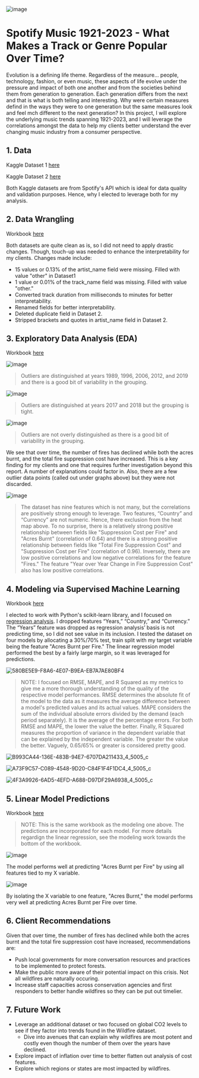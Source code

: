 ![image](https://i0.wp.com/blog.tunemymusic.com/wp-content/uploads/2023/08/green-black-3D-Spotify-logo-alexander-shatov-JlO3-oY5ZlQ-unsplash.jpg?fit=400%2C250&ssl=1)

# Spotify Music 1921-2023 - What Makes a Track or Genre Popular Over Time?

Evolution is a defining life theme. Regardless of the measure... people, technology, fashion, or even music, these aspects of life evolve under the pressure and impact of both one another and from the societies behind them from generation to generation. Each generation differs from the next and that is what is both telling and interesting. Why were certain measures defind in the ways they were to one generation but the same measures look and feel mch different to the next generation? In this project, I will explore the underlying music trends spanning 1921-2023, and I will leverage the correlations amongst the data to help my clients better understand the ever changing music industry from a consumer perspective.

## 1. Data

Kaggle Dataset 1 [here](https://www.kaggle.com/datasets/amitanshjoshi/spotify-1million-tracks)

Kaggle Dataset 2 [here](https://www.kaggle.com/datasets/ektanegi/spotifydata-19212020)

Both Kaggle datasets are from Spotify's API which is ideal for data quality and validation purposes. Hence, why I elected to leverage both for my analysis.

## 2. Data Wrangling

Workbook [here](https://github.com/jackpaddock/Springboard-Data-Science-Boot-Camp/blob/master/Capstone%202%20Project/Capstone%202%20-%20Data%20Wrangling%20.ipynb)

Both datasets are quite clean as is, so I did not need to apply drastic changes. Though, touch-up was needed to enhance the interpretability for my clients. Changes made include:

- 15 values or 0.13% of the artist_name field were missing. Filled with value "other" in Dataset1
- 1 value or 0.01% of the track_name field was missing. Filled with value "other."
- Converted track duration from milliseconds to minutes for better interpretability.
- Renamed fields for better interpretability.
- Deleted duplicate field in Dataset 2.
- Stripped brackets and quotes in artist_name field in Dataset 2.

## 3. Exploratory Data Analysis (EDA)

Workbook [here](https://github.com/jackpaddock/Springboard-Data-Science-Boot-Camp/blob/master/Capstone%202%20Project/Capstone%202%20-%20Exploratory%20Data%20Analysis%20(EDA).ipynb)

![image](https://github.com/jackpaddock/Springboard-Data-Science-Boot-Camp/assets/129892021/6f823fee-1dee-4efe-9de4-a58e3d1b7199)
> Outliers are distinguished at years 1989, 1996, 2006, 2012, and 2019 and there is a good bit of variability in the grouping.

![image](https://github.com/jackpaddock/Springboard-Data-Science-Boot-Camp/assets/129892021/b3d17552-bfc7-4ed8-ae47-e99260715287)
> Outliers are distinguished at years 2017 and 2018 but the grouping is tight.

![image](https://github.com/jackpaddock/Springboard-Data-Science-Boot-Camp/assets/129892021/92c0cdba-913f-4af4-bca7-52f9a00eb0c9)
> Outliers are not overly distinguished as there is a good bit of variability in the grouping.

We see that over time, the number of fires has declined while both the acres burnt, and the total fire suppression cost have increased. This is a key finding for my clients and one that requires further investigation beyond this report. A number of explanations could factor in. Also, there are a few outlier data points (called out under graphs above) but they were not discarded.

![image](https://github.com/jackpaddock/Springboard-Data-Science-Boot-Camp/assets/129892021/d3f056bd-2e92-4976-aa1a-1d298f705705)
> The dataset has nine features which is not many, but the correlations are positively strong enough to leverage. Two features, “Country” and “Currency” are not numeric. Hence, there exclusion from the heat map above. To no surprise, there is a relatively strong positive relationship between fields like "Suppression Cost per Fire" and "Acres Burnt" (correlation of 0.64) and there is a strong positive relationship between fields like "Total Fire Suppression Cost" and "Suppression Cost per Fire" (correlation of 0.96). Inversely, there are low positive correlations and low negative correlations for the feature "Fires." The feature "Year over Year Change in Fire Suppression Cost" also has low positive correlations.

## 4. Modeling via Supervised Machine Learning

Workbook [here](https://github.com/jackpaddock/Springboard-Data-Science-Boot-Camp/blob/master/Capstone%202%20Project/Capstone%202%20-%20Modeling.ipynb)

I elected to work with Python's scikit-learn library, and I focused on [regression analysis](https://scikit-learn.org/stable/supervised_learning.html#supervised-learning). I dropped features “Years,” “Country,” and “Currency.” The “Years” feature was dropped as regression analysis’ basis is not predicting time, so I did not see value in its inclusion. I tested the dataset on four models by allocating a 30%/70% test, train split with my target variable being the feature "Acres Burnt per Fire." The linear regression model performed the best by a fairly large margin, so it was leveraged for predictions.

![580BE5E9-F8A6-4E07-B9EA-EB7A7AE80BF4](https://github.com/jackpaddock/Springboard-Data-Science-Boot-Camp/assets/129892021/20c9519e-d927-4ae8-ae76-2fbd222d5802)

> NOTE: I focused on RMSE, MAPE, and R Squared as my metrics to give me a more thorough understanding of the quality of the respective model performances. RMSE determines the absolute fit of the model to the data as it measures the average difference between a model's predicted values and its actual values. MAPE considers the sum of the individual absolute errors divided by the demand (each period separately). It is the average of the percentage errors. For both RMSE and MAPE, the lower the value the better. Finally, R Squared measures the proportion of variance in the dependent variable that can be explained by the independent variable. The greater the value the better. Vaguely, 0.65/65% or greater is considered pretty good.
>
> 

![B993CA44-136E-483B-94E7-6707DA211433_4_5005_c](https://github.com/jackpaddock/Springboard-Data-Science-Boot-Camp/assets/129892021/9fc195c5-72ef-459d-9e33-f5c511785cb2)

![A73F9C57-C089-4548-9D20-C84F1F4F1DC4_4_5005_c](https://github.com/jackpaddock/Springboard-Data-Science-Boot-Camp/assets/129892021/8bd65bea-e6bf-46d4-b5cb-23e8b519081c)

![4F3A9926-6AD5-4EFD-A688-D97DF29A6938_4_5005_c](https://github.com/jackpaddock/Springboard-Data-Science-Boot-Camp/assets/129892021/45759175-e1b1-4e55-8b3b-2b2dfe640120)

## 5. Linear Model Predictions

Workbook [here](https://github.com/jackpaddock/Springboard-Data-Science-Boot-Camp/blob/master/Capstone%202%20Project/Capstone%202%20-%20Modeling.ipynb)

> NOTE: This is the same workbook as the modeling one above. The predictions are incorporated for each model. For more details regardign the linear regression, see the modeling work towards the bottom of the workbook.

![image](https://github.com/jackpaddock/Springboard-Data-Science-Boot-Camp/assets/129892021/28d12608-64cb-42a8-a99d-971b056cff2b)

The model performs well at predicting "Acres Burnt per Fire" by using all features tied to my X variable. 

![image](https://github.com/jackpaddock/Springboard-Data-Science-Boot-Camp/assets/129892021/0af5b7e4-5af0-4532-84ff-fdf3b6575663)

By isolating the X variable to one feature, "Acres Burnt," the model performs very well at predicting Acres Burnt per Fire over time.

## 6. Client Recommendations

Given that over time, the number of fires has declined while both the acres burnt and the total fire suppression cost have increased, recommendations are:

- Push local governments for more conversation resources and practices to be implemented to protect forests.
- Make the public more aware of their potential impact on this crisis. Not all wildfires are naturally occuring.
- Increase staff capacities across conservation agencies and first responders to better handle wildfires so they can be put out timelier.

## 7. Future Work

- Leverage an additional dataset or two focused on global CO2 levels to see if they factor into trends found in the Wildfire dataset.
  - Dive into avenues that can explain why wildfires are most potent and costly even though the number of them over the years have declined.
- Explore impact of inflation over time to better flatten out analysis of cost features.
- Explore which regions or states are most impacted by wildfires.

